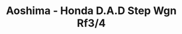 ---
layout: product
title: "Aoshima - Honda D.A.D  Step  Wgn  Rf3/4"
price: "TBA" 
desc: "N/A"
img_path: "/assets/img/AO49136.webp"
brand: "N/A"
available: false
special_offer: false
new: false
soon: false
cat: "010000"
subcat: "013700"
subsubcat: "0N/A"
sifra: "AO49136"
popular: false
---
